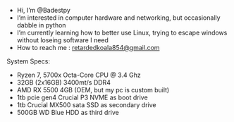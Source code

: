 - Hi, I’m @Badestpy
- I’m interested in computer hardware and networking, but occasionally dabble in python
- I’m currently learning how to better use Linux, trying to escape windows without loseing software I need
- How to reach me : retardedkoala854@gmail.com

System Specs:

- Ryzen 7, 5700x Octa-Core CPU @ 3.4 Ghz
- 32GB (2x16GB) 3400mt/s DDR4
- AMD RX 5500 4GB (OEM, but my pc is custom built)
- 1tb pcie gen4 Crucial P3 NVME as boot drive
- 1tb Crucial MX500 sata SSD as secondary drive
- 500GB WD Blue HDD as third drive

